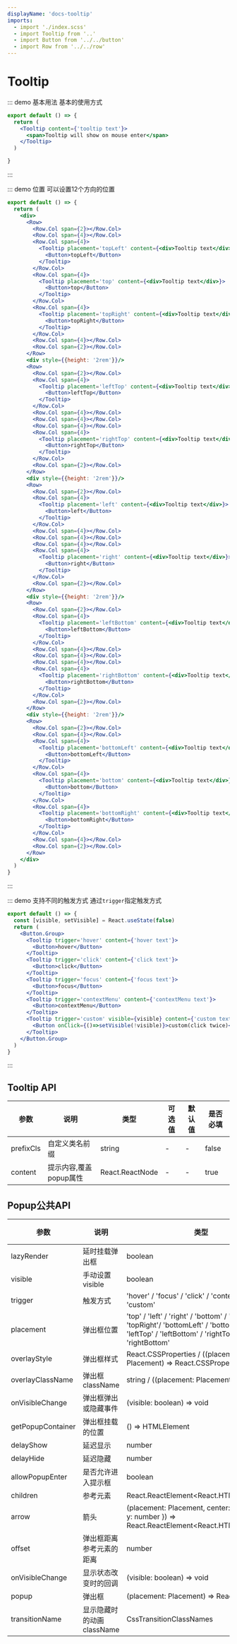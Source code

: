 ```yaml
---
displayName: 'docs-tooltip'
imports:
  - import './index.scss'
  - import Tooltip from '..'
  - import Button from '../../button'
  - import Row from '../../row'
---
```

# Tooltip

::: demo 基本用法
基本的使用方式

```jsx
export default () => {
  return (
    <Tooltip content={'tooltip text'}>
      <span>Tooltip will show on mouse enter</span>
    </Tooltip>
  )

}
```

:::

::: demo 位置
可以设置12个方向的位置

```jsx
export default () => {
  return (
    <div>
      <Row>
        <Row.Col span={2}></Row.Col>
        <Row.Col span={4}></Row.Col>
        <Row.Col span={4}>
          <Tooltip placement='topLeft' content={<div>Tooltip text</div>}>
            <Button>topLeft</Button>
          </Tooltip>
        </Row.Col>
        <Row.Col span={4}>
          <Tooltip placement='top' content={<div>Tooltip text</div>}>
            <Button>top</Button>
          </Tooltip>
        </Row.Col>
        <Row.Col span={4}>
          <Tooltip placement='topRight' content={<div>Tooltip text</div>}>
            <Button>topRight</Button>
          </Tooltip>
        </Row.Col>
        <Row.Col span={4}></Row.Col>
        <Row.Col span={2}></Row.Col>
      </Row>
      <div style={{height: '2rem'}}/>
      <Row>
        <Row.Col span={2}></Row.Col>
        <Row.Col span={4}>
          <Tooltip placement='leftTop' content={<div>Tooltip text</div>}>
            <Button>leftTop</Button>
          </Tooltip>
        </Row.Col>
        <Row.Col span={4}></Row.Col>
        <Row.Col span={4}></Row.Col>
        <Row.Col span={4}></Row.Col>
        <Row.Col span={4}>
          <Tooltip placement='rightTop' content={<div>Tooltip text</div>}>
            <Button>rightTop</Button>
          </Tooltip>
        </Row.Col>
        <Row.Col span={2}></Row.Col>
      </Row>
      <div style={{height: '2rem'}}/>
      <Row>
        <Row.Col span={2}></Row.Col>
        <Row.Col span={4}>
          <Tooltip placement='left' content={<div>Tooltip text</div>}>
            <Button>left</Button>
          </Tooltip>
        </Row.Col>
        <Row.Col span={4}></Row.Col>
        <Row.Col span={4}></Row.Col>
        <Row.Col span={4}></Row.Col>
        <Row.Col span={4}>
          <Tooltip placement='right' content={<div>Tooltip text</div>}>
            <Button>right</Button>
          </Tooltip>
        </Row.Col>
        <Row.Col span={2}></Row.Col>
      </Row>
      <div style={{height: '2rem'}}/>
      <Row>
        <Row.Col span={2}></Row.Col>
        <Row.Col span={4}>
          <Tooltip placement='leftBottom' content={<div>Tooltip text</div>}>
            <Button>leftBottom</Button>
          </Tooltip>
        </Row.Col>
        <Row.Col span={4}></Row.Col>
        <Row.Col span={4}></Row.Col>
        <Row.Col span={4}></Row.Col>
        <Row.Col span={4}>
          <Tooltip placement='rightBottom' content={<div>Tooltip text</div>}>
            <Button>rightBottom</Button>
          </Tooltip>
        </Row.Col>
        <Row.Col span={2}></Row.Col>
      </Row>
      <div style={{height: '2rem'}}/>
      <Row>
        <Row.Col span={2}></Row.Col>
        <Row.Col span={4}></Row.Col>
        <Row.Col span={4}>
          <Tooltip placement='bottomLeft' content={<div>Tooltip text</div>}>
            <Button>bottomLeft</Button>
          </Tooltip>
        </Row.Col>
        <Row.Col span={4}>
          <Tooltip placement='bottom' content={<div>Tooltip text</div>}>
            <Button>bottom</Button>
          </Tooltip>
        </Row.Col>
        <Row.Col span={4}>
          <Tooltip placement='bottomRight' content={<div>Tooltip text</div>}>
            <Button>bottomRight</Button>
          </Tooltip>
        </Row.Col>
        <Row.Col span={4}></Row.Col>
        <Row.Col span={2}></Row.Col>
      </Row>
    </div>
  )
}

```

:::

::: demo 支持不同的触发方式
通过`trigger`指定触发方式

```jsx
export default () => {
  const [visible, setVisible] = React.useState(false)
  return (
    <Button.Group>
      <Tooltip trigger='hover' content={'hover text'}>
        <Button>hover</Button>
      </Tooltip>
      <Tooltip trigger='click' content={'click text'}>
        <Button>click</Button>
      </Tooltip>
      <Tooltip trigger='focus' content={'focus text'}>
        <Button>focus</Button>
      </Tooltip>
      <Tooltip trigger='contextMenu' content={'contextMenu text'}>
        <Button>contextMenu</Button>
      </Tooltip>
      <Tooltip trigger='custom' visible={visible} content={'custom text'}>
        <Button onClick={()=>setVisible(!visible)}>custom(click twice)</Button>
      </Tooltip>
    </Button.Group>
  )
}

```

:::

## Tooltip API

| 参数   | 说明                                       | 类型            | 可选值 | 默认值 | 是否必填
| ------ | ------------------------------------------ | --------------- | ------ | ------ | --- |
| prefixCls | 自定义类名前缀            | string  | -  | -| false|
| content | 提示内容,覆盖popup属性            | React.ReactNode  | -  | -| true|

## Popup公共API

| 参数   | 说明                                       | 类型            | 可选值 | 默认值 | 是否必填
| ------ | ------------------------------------------ | --------------- | ------ | ------ | --- |
| lazyRender | 延时挂载弹出框           | boolean  | -  | - | true|
| visible | 手动设置visible           | boolean  | -  | - | false|
| trigger | 触发方式           | 'hover' / 'focus' / 'click' / 'contextMenu' / 'custom'  | -  | 'hover' | false|
| placement | 弹出框位置           |  'top' / 'left' / 'right' / 'bottom' / 'topLeft' / 'topRight'/ 'bottomLeft' / 'bottomRight' / 'leftTop' / 'leftBottom' / 'rightTop' / 'rightBottom'  | -  | 'bottom' | false|
| overlayStyle | 弹出框样式           | React.CSSProperties / ((placement: Placement) => React.CSSProperties)  | -  | - | false|
| overlayClassName | 弹出框className            | string / ((placement: Placement) => string)  | -  | - | false|
| onVisibleChange | 弹出框弹出或隐藏事件            | (visible: boolean) => void  | -  | - | false|
| getPopupContainer | 弹出框挂载的位置            | () => HTMLElement  | -  | ()=>document.body | false|
| delayShow | 延迟显示            | number  | -  | 0 | false|
| delayHide | 延迟隐藏            | number  | -  | 0 | false|
| allowPopupEnter | 是否允许进入提示框            | boolean  | -  | true | false|
| children | 参考元素            | React.ReactElement<React.HTMLAttributes<HTMLElement>>  | -  | - | true|
| arrow | 箭头           | (placement: Placement, center: { x: number, y: number }) => React.ReactElement<React.HTMLAttributes<HTMLElement>>  | -  | - | false|
| offset | 弹出框距离参考元素的距离            | number  | -  | - | false|
| onVisibleChange | 显示状态改变时的回调            | (visible: boolean) => void  | -  | - | false|
| popup | 弹出框            | (placement: Placement) => React.ReactNode  | -  | - | true|
| transitionName | 显示隐藏时的动画className            | CssTransitionClassNames | ((placement: Placement) => CssTransitionClassNames)  | -  | - | false|
